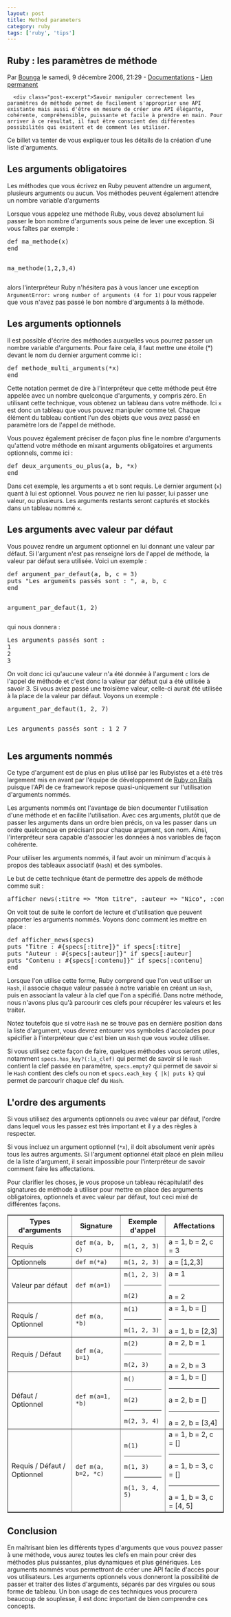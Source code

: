 ```yaml
---
layout: post
title: Method parameters
category: ruby
tags: ['ruby', 'tips']
---
```


<div class="post">
<h2 id="p99" class="post-title">Ruby : les paramètres de méthode</h2>

<p class="post-info">Par <a href="http://www.cavigneaux.net">Bounga</a>    le samedi,  9 décembre 2006, 21:29        - <a href="../../../../../category/Documentations/index.html">Documentations</a>
    - <a href="index.html">Lien permanent</a>
</p>



      <div class="post-excerpt">Savoir manipuler correctement les paramètres de méthode permet de facilement s'approprier une API existante mais aussi d'être en mesure de créer une API élégante, cohérente, compréhensible, puissante et facile à prendre en main. Pour arriver à ce résultat, il faut être conscient des différentes possibilités qui existent et de comment les utiliser.

Ce billet va tenter de vous expliquer tous les détails de la création d'une liste d'arguments.</div>
    
<div class="post-content"><h2>Les arguments obligatoires</h2>

<p>Les méthodes que vous écrivez en Ruby peuvent attendre un argument, plusieurs arguments ou aucun. Vos méthodes peuvent également attendre un nombre variable d'arguments</p>

<p>Lorsque vous appelez une méthode Ruby, vous devez absolument lui passer le bon nombre d'arguments sous peine de lever une exception. Si vous faîtes par exemple :</p>

<p>
<pre>
def ma_methode(x)
end

ma_methode(1,2,3,4)
</pre>
</p>

<p>alors l'interpréteur Ruby n'hésitera pas à vous lancer une exception <code>ArgumentError: wrong number of arguments (4 for 1)</code> pour vous rappeler que vous n'avez pas passé le bon nombre d'arguments à la méthode.</p>

<h2>Les arguments optionnels</h2>

<p>Il est possible d'écrire des méthodes auxquelles vous pourrez passer un nombre variable d'arguments. Pour faire cela, il faut mettre une étoile (*) devant le nom du dernier argument comme ici :</p>

<p>
<pre>
def methode_multi_arguments(*x)
end
</pre>
</p>

<p>Cette notation permet de dire à l'interpréteur que cette méthode peut être appelée avec un nombre quelconque d'arguments, y compris zéro. En utilisant cette technique, vous obtenez un tableau dans votre méthode. Ici <code>x</code> est donc un tableau que vous pouvez manipuler comme tel. Chaque élément du tableau contient l'un des objets que vous avez passé en paramètre lors de l'appel de méthode.</p>

<p>Vous pouvez également préciser de façon plus fine le nombre d'arguments qu'attend votre méthode en mixant arguments obligatoires et arguments optionnels, comme ici :</p>

<p>
<pre>
def deux_arguments_ou_plus(a, b, *x)
end
</pre>
</p>

<p>Dans cet exemple, les arguments <code>a</code> et <code>b</code> sont requis. Le dernier argument (<code>x</code>) quant à lui est optionnel. Vous pouvez ne rien lui passer, lui passer une valeur, ou plusieurs. Les arguments restants seront capturés et stockés dans un tableau nommé <code>x</code>.</p>

<h2>Les arguments avec valeur par défaut</h2>

<p>Vous pouvez rendre un argument optionnel en lui donnant une valeur par défaut. Si l'argument n'est pas renseigné lors de l'appel de méthode, la valeur par défaut sera utilisée. Voici un exemple :</p>

<p>
<pre>
def argument_par_defaut(a, b, c = 3)
puts "Les arguments passés sont : ", a, b, c
end

argument_par_defaut(1, 2)
</pre>
</p>

<p>qui nous donnera :</p>

<p>
<pre>
Les arguments passés sont :
1
2
3
</pre>
</p>

<p>On voit donc ici qu'aucune valeur n'a été donnée à l'argument <code>c</code> lors de l'appel de méthode et c'est donc la valeur par défaut qui a été utilisée à savoir 3. Si vous aviez passé une troisième valeur, celle-ci aurait été utilisée à la place de la valeur par défaut. Voyons un exemple :</p>

<p>
<pre>
argument_par_defaut(1, 2, 7)

Les arguments passés sont :
1
2
7
</pre>
</p>

<h2>Les arguments nommés</h2>

<p>Ce type d'argument est de plus en plus utilisé par les Rubyistes et a été très largement mis en avant par l'équipe de développement de <a href="http://www.rubyonrails.org">Ruby on Rails</a> puisque l'API de ce framework repose quasi-uniquement sur l'utilisation d'arguments nommés.</p>

<p>Les arguments nommés ont l'avantage de bien documenter l'utilisation d'une méthode et en facilite l'utilisation. Avec ces arguments, plutôt que de passer les arguments dans un ordre bien précis, on va les passer dans un ordre quelconque en précisant pour chaque argument, son nom. Ainsi, l'interpréteur sera capable d'associer les données à nos variables de façon cohérente.</p>

<p>Pour utiliser les arguments nommés, il faut avoir un minimum d'acquis à propos des tableaux associatif (<code>Hash</code>) et des symboles.</p>

<p>Le but de cette technique étant de permettre des appels de méthode comme suit :</p>

<p>
<pre>
afficher_news(:titre => "Mon titre", :auteur => "Nico", :contenu => "Ici le corps du texte ...")
</pre>
</p>

<p>On voit tout de suite le confort de lecture et d'utilisation que peuvent apporter les arguments nommés. Voyons donc comment les mettre en place :</p>

<p>
<pre>
def afficher_news(specs)
puts "Titre : #{specs[:titre]}" if specs[:titre]
puts "Auteur : #{specs[:auteur]}" if specs[:auteur]
puts "Contenu : #{specs[:contenu]}" if specs[:contenu]
end
</pre>
</p>

<p>Lorsque l'on utilise cette forme, Ruby comprend que l'on veut utiliser un <code>Hash</code>, il associe chaque valeur passée à notre variable en créant un <code>Hash</code>, puis en associant la valeur à la clef que l'on a spécifié. Dans notre méthode, nous n'avons plus qu'à parcourir ces clefs pour récupérer les valeurs et les traiter.</p>

<p>Notez toutefois que si votre <code>Hash</code> ne se trouve pas en dernière position dans la liste d'argument, vous devrez entourer vos symboles d'accolades pour spécifier à l'interpréteur que c'est bien un <code>Hash</code> que vous voulez utiliser.</p>

<p>Si vous utilisez cette façon de faire, quelques méthodes vous seront utiles, notamment <code>specs.has_key?(:la_clef)</code> qui permet de savoir si le <code>Hash</code> contient la clef passée en paramètre, <code>specs.empty?</code> qui permet de savoir si le <code>Hash</code> contient des clefs ou non et <code>specs.each_key { |k| puts k}</code> qui permet de parcourir chaque clef du <code>Hash</code>.</p>

<h2>L'ordre des arguments</h2>

<p>Si vous utilisez des arguments optionnels ou avec valeur par défaut, l'ordre dans lequel vous les passez est très important et il y a des règles à respecter.</p>

<p>Si vous incluez un argument optionnel (<code>*x</code>), il doit absolument venir après tous les autres arguments. Si l'argument optionnel était placé en plein milieu de la liste d'argument, il serait impossible pour l'interpréteur de savoir comment faire les affectations.</p>

<p>Pour clarifier les choses, je vous propose un tableau récapitulatif des signatures de méthode à utiliser pour mettre en place des arguments obligatoires, optionnels et avec valeur par défaut, tout ceci mixé de différentes façons.</p>

<p>
<table border="1" cellspacing="5" cellpadding="5">
	<tr>
		<th>Types d'arguments</th>
		<th>Signature</th>
		<th>Exemple d'appel</th>
		<th>Affectations</th>
	</tr>
	<tr>
		<td>Requis</td>
		<td><code>def m(a, b, c)</code></td>
		<td><code>m(1, 2, 3)</code></td>
		<td>a = 1, b = 2, c = 3</td>
	</tr>
	<tr>
		<td>Optionnels</td>
		<td><code>def m(*a)</code></td>
		<td><code>m(1, 2, 3)</code></td>
		<td>a = [1,2,3]</td>
	</tr>
	<tr>
		<td>Valeur par défaut</td>
		<td><code>def m(a=1)</code></td>
		<td><code>m(1, 2, 3)</code><hr/><code>m(2)</code></td>
		<td>a = 1<hr/>a = 2</td>
	</tr>
	<tr>
		<td>Requis / Optionnel</td>
		<td><code>def m(a, *b)</code></td>
		<td><code>m(1)</code><hr/><code>m(1, 2, 3)</code></td>
		<td>a = 1, b = []<hr/>a = 1, b = [2,3]</td>
	</tr>
	<tr>
		<td>Requis / Défaut</td>
		<td><code>def m(a, b=1)</code></td>
		<td><code>m(2)</code><hr/><code>m(2, 3)</code></td>
		<td>a = 2, b = 1<hr/>a = 2, b = 3</td>
	</tr>
	<tr>
		<td>Défaut / Optionnel</td>
		<td><code>def m(a=1, *b)</code></td>
		<td><code>m()</code><hr/><code>m(2)</code><hr/><code>m(2, 3, 4)</code></td>
		<td>a = 1, b = []<hr/>a = 2, b = []<hr/>a = 2, b = [3,4]</td>
	</tr>
	<tr>
		<td>Requis / Défaut / Optionnel</td>
		<td><code>def m(a, b=2, *c)</code></td>
		<td><code>m(1)</code><hr/><code>m(1, 3)</code><hr/><code>m(1, 3, 4, 5)</code></td>
		<td>a = 1, b = 2, c = []<hr/>a = 1, b = 3, c = []<hr/>a = 1, b = 3, c = [4, 5]</td>
	</tr>
</table>
</p>

<h2>Conclusion</h2>

<p>En maîtrisant bien les différents types d'arguments que vous pouvez passer à une méthode, vous aurez toutes les clefs en main pour créer des méthodes plus puissantes, plus dynamiques et plus génériques. Les arguments nommés vous permettront de créer une API facile d'accès pour vos utilisateurs. Les arguments optionnels vous donneront la possibilité de passer et traiter des listes d'arguments, séparés par des virgules ou sous forme de tableau. Un bon usage de ces techniques vous procurera beaucoup de souplesse, il est donc important de bien comprendre ces concepts.</p></div>

  </div>
